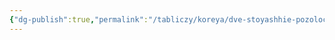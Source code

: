 ```yaml
---
{"dg-publish":true,"permalink":"/tabliczy/koreya/dve-stoyashhie-pozolochennye-figury-bodhisattv/","dgPassFrontmatter":true}
---
```



